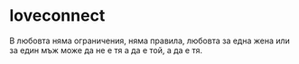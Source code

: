 # loveconnect
В любовта няма ограничения, няма правила, любовта за една жена или за един мъж може да не е тя а да е той, а да е тя.  
